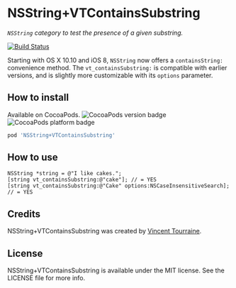# NSString+VTContainsSubstring

_`NSString` category to test the presence of a given substring._

[![Build Status](https://travis-ci.org/vtourraine/NSString-VTContainsSubstring.svg?branch=master)](https://travis-ci.org/vtourraine/NSString-VTContainsSubstring)

Starting with OS X 10.10 and iOS 8, `NSString` now offers a `containsString:` convenience method. The `vt_containsSubstring:` is compatible with earlier versions, and is slightly more customizable with its `options` parameter.


## How to install

Available on CocoaPods. ![CocoaPods version badge](https://cocoapod-badges.herokuapp.com/v/NSString+VTContainsSubstring/badge.png) 
![CocoaPods platform badge](https://cocoapod-badges.herokuapp.com/p/NSString+VTContainsSubstring/badge.png)

``` ruby
pod 'NSString+VTContainsSubstring'
```

## How to use

``` objc
NSString *string = @"I like cakes.";
[string vt_containsSubstring:@"cake"]; // = YES
[string vt_containsSubstring:@"Cake" options:NSCaseInsensitiveSearch]; // = YES
```

## Credits

NSString+VTContainsSubstring was created by [Vincent Tourraine](http://www.vtourraine.net).

## License

NSString+VTContainsSubstring is available under the MIT license. See the LICENSE file for more info.

